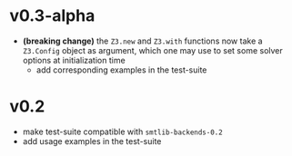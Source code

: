 # v0.3-alpha
- **(breaking change)** the `Z3.new` and `Z3.with` functions now take a `Z3.Config` 
object as argument, which one may use to set some solver options at initialization
time
    - add corresponding examples in the test-suite

# v0.2
- make test-suite compatible with `smtlib-backends-0.2`
- add usage examples in the test-suite
